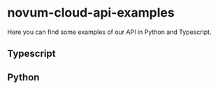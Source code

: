 # novum-cloud-api-examples

Here you can find some examples of our API in Python and Typescript.

## Typescript


## Python

